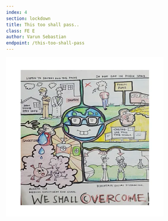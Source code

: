 ```yaml
---
index: 4
section: lockdown
title: This too shall pass..
class: FE E
author: Varun Sebastian
endpoint: /this-too-shall-pass
---
```


![This too shall pass](./images/varun.webp)
